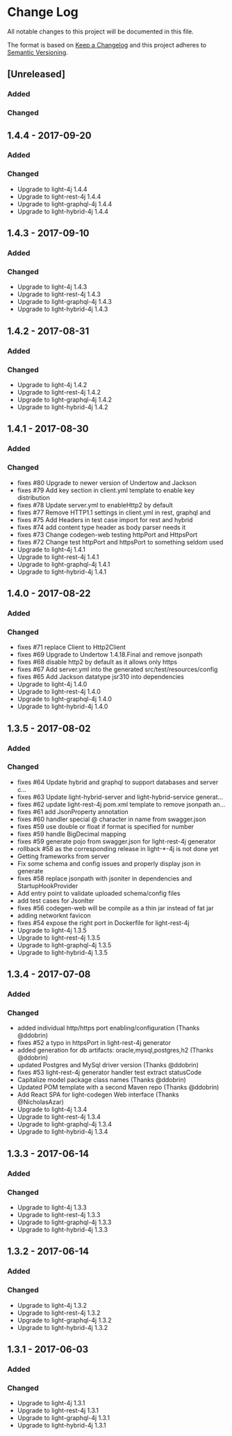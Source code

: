 # Change Log
All notable changes to this project will be documented in this file.

The format is based on [Keep a Changelog](http://keepachangelog.com/)
and this project adheres to [Semantic Versioning](http://semver.org/).

## [Unreleased]
### Added

### Changed

## 1.4.4 - 2017-09-20
### Added

### Changed
- Upgrade to light-4j 1.4.4
- Upgrade to light-rest-4j 1.4.4
- Upgrade to light-graphql-4j 1.4.4
- Upgrade to light-hybrid-4j 1.4.4

## 1.4.3 - 2017-09-10
### Added

### Changed
- Upgrade to light-4j 1.4.3
- Upgrade to light-rest-4j 1.4.3
- Upgrade to light-graphql-4j 1.4.3
- Upgrade to light-hybrid-4j 1.4.3

## 1.4.2 - 2017-08-31
### Added

### Changed
- Upgrade to light-4j 1.4.2
- Upgrade to light-rest-4j 1.4.2
- Upgrade to light-graphql-4j 1.4.2
- Upgrade to light-hybrid-4j 1.4.2

## 1.4.1 - 2017-08-30
### Added

### Changed
- fixes #80 Upgrade to newer version of Undertow and Jackson
- fixes #79 Add key section in client.yml template to enable key distribution
- fixes #78 Update server.yml to enableHttp2 by default
- fixes #77 Remove HTTP1.1 settings in client.yml in rest, graphql and
- fixes #75 Add Headers in test case import for rest and hybrid
- fixes #74 add content type header as body parser needs it
- fixes #73 Change codegen-web testing httpPort and HttpsPort
- fixes #72 Change test httpPort and httpsPort to something seldom used
- Upgrade to light-4j 1.4.1
- Upgrade to light-rest-4j 1.4.1
- Upgrade to light-graphql-4j 1.4.1
- Upgrade to light-hybrid-4j 1.4.1

## 1.4.0 - 2017-08-22
### Added

### Changed
- fixes #71 replace Client to Http2Client
- fixes #69 Upgrade to Undertow 1.4.18.Final and remove jsonpath
- fixes #68 disable http2 by default as it allows only https
- fixes #67 Add server.yml into the generated src/test/resources/config
- fixes #65 Add Jackson datatype jsr310 into dependencies
- Upgrade to light-4j 1.4.0
- Upgrade to light-rest-4j 1.4.0
- Upgrade to light-graphql-4j 1.4.0
- Upgrade to light-hybrid-4j 1.4.0


## 1.3.5 - 2017-08-02
### Added

### Changed
- fixes #64 Update hybrid and graphql to support databases and server c…
- fixes #63 Update light-hybrid-server and light-hybrid-service generat… 
- fixes #62 update light-rest-4j pom.xml template to remove jsonpath an…
- fixes #61 add JsonProperty annotation
- fixes #60 handler special @ character in name from swagger.json
- fixes #59 use double or float if format is specified for number
- fixes #59 handle BigDecimal mapping
- fixes #59 generate pojo from swagger.json for light-rest-4j generator
- rollback #58 as the corresponding release in light-*-4j is not done yet
- Getting frameworks from server
- Fix some schema and config issues and properly display json in generate
- fixes #58 replace jsonpath with jsoniter in dependencies and StartupHookProvider
- Add entry point to validate uploaded schema/config files
- add test cases for JsonIter
- fixes #56 codegen-web will be compile as a thin jar instead of fat jar
- adding networknt favicon
- fixes #54 expose the right port in Dockerfile for light-rest-4j
- Upgrade to light-4j 1.3.5
- Upgrade to light-rest-4j 1.3.5
- Upgrade to light-graphql-4j 1.3.5
- Upgrade to light-hybrid-4j 1.3.5

## 1.3.4 - 2017-07-08
### Added

### Changed
- added individual http/https port enabling/configuration (Thanks @ddobrin)
- fixes #52 a typo in httpsPort in light-rest-4j generator
- added generation for db artifacts: oracle,mysql,postgres,h2 (Thanks @ddobrin)
- updated Postgres and MySql driver version (Thanks @ddobrin)
- fixes #53 light-rest-4j generator handler test extract statusCode
- Capitalize model package class names (Thanks @ddobrin)
- Updated POM template with a second Maven repo (Thanks @ddobrin)
- Add React SPA for light-codegen Web interface (Thanks @NicholasAzar)
- Upgrade to light-4j 1.3.4
- Upgrade to light-rest-4j 1.3.4
- Upgrade to light-graphql-4j 1.3.4
- Upgrade to light-hybrid-4j 1.3.4


## 1.3.3 - 2017-06-14
### Added

### Changed
- Upgrade to light-4j 1.3.3
- Upgrade to light-rest-4j 1.3.3
- Upgrade to light-graphql-4j 1.3.3
- Upgrade to light-hybrid-4j 1.3.3

## 1.3.2 - 2017-06-14
### Added

### Changed
- Upgrade to light-4j 1.3.2
- Upgrade to light-rest-4j 1.3.2
- Upgrade to light-graphql-4j 1.3.2
- Upgrade to light-hybrid-4j 1.3.2


## 1.3.1 - 2017-06-03
### Added

### Changed
- Upgrade to light-4j 1.3.1
- Upgrade to light-rest-4j 1.3.1
- Upgrade to light-graphql-4j 1.3.1
- Upgrade to light-hybrid-4j 1.3.1

